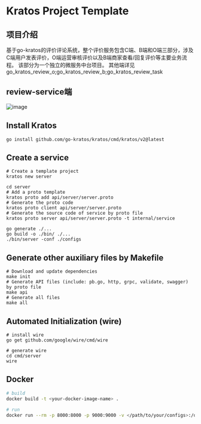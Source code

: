 # Kratos Project Template

## 项目介绍
基于go-kratos的评价评论系统，整个评价服务包含C端、B端和O端三部分，涉及C端用户发表评价，O端运营审核评价以及B端商家查看/回复评价等主要业务流程。
该部分为一个独立的微服务中台项目。
其他端详见go_kratos_review_o;go_kratos_review_b;go_kratos_review_task

## review-service端
![image](https://github.com/user-attachments/assets/7bdcdfc2-ced3-4144-b105-f4555db6de0e)


## Install Kratos
```
go install github.com/go-kratos/kratos/cmd/kratos/v2@latest
```
## Create a service
```
# Create a template project
kratos new server

cd server
# Add a proto template
kratos proto add api/server/server.proto
# Generate the proto code
kratos proto client api/server/server.proto
# Generate the source code of service by proto file
kratos proto server api/server/server.proto -t internal/service

go generate ./...
go build -o ./bin/ ./...
./bin/server -conf ./configs
```
## Generate other auxiliary files by Makefile
```
# Download and update dependencies
make init
# Generate API files (include: pb.go, http, grpc, validate, swagger) by proto file
make api
# Generate all files
make all
```
## Automated Initialization (wire)
```
# install wire
go get github.com/google/wire/cmd/wire

# generate wire
cd cmd/server
wire
```

## Docker
```bash
# build
docker build -t <your-docker-image-name> .

# run
docker run --rm -p 8000:8000 -p 9000:9000 -v </path/to/your/configs>:/data/conf <your-docker-image-name>
```

